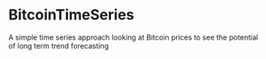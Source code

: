 # BitcoinTimeSeries
A simple time series approach looking at Bitcoin prices to see the potential of long term trend forecasting
